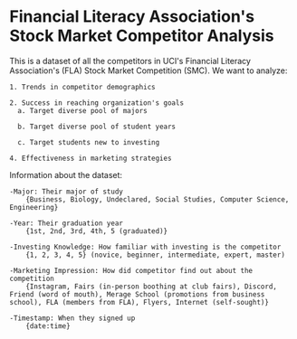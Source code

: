 
# Financial Literacy Association's Stock Market Competitor Analysis

This is a dataset of all the competitors in UCI's Financial Literacy Association's (FLA) Stock Market Competition (SMC). We want to analyze:
    
    1. Trends in competitor demographics
    
    2. Success in reaching organization's goals
      a. Target diverse pool of majors

      b. Target diverse pool of student years
    
      c. Target students new to investing
    
    4. Effectiveness in marketing strategies

Information about the dataset:

    -Major: Their major of study
        {Business, Biology, Undeclared, Social Studies, Computer Science, Engineering}
  
    -Year: Their graduation year
        {1st, 2nd, 3rd, 4th, 5 (graduated)}
  
    -Investing Knowledge: How familiar with investing is the competitor
        {1, 2, 3, 4, 5} (novice, beginner, intermediate, expert, master)
  
    -Marketing Impression: How did competitor find out about the competition
        {Instagram, Fairs (in-person boothing at club fairs), Discord, Friend (word of mouth), Merage School (promotions from business school), FLA (members from FLA), Flyers, Internet (self-sought)}
  
    -Timestamp: When they signed up
        {date:time}

